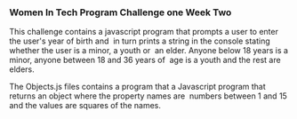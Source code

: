 <h3>Women In Tech Program Challenge one Week Two</h3>

<p> This challenge contains a javascript program that prompts a user to enter the user's year of birth and  in turn
    prints a string in the console stating whether the user is a minor, a youth or  an elder.
    Anyone below 18 years is a minor, anyone between 18 and 36 years of  age is a youth and the rest are elders.  </p>

<p> The Objects.js files contains a program that a Javascript program that returns an object where the property names
    are  numbers between 1 and 15 and the values are squares of the names.</p>


